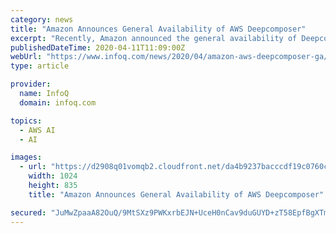 ```yaml
---
category: news
title: "Amazon Announces General Availability of AWS Deepcomposer"
excerpt: "Recently, Amazon announced the general availability of Deepcomposer, a service in AWS, which provides developers with a creative way to learn Machine Learning (ML). Deepcomposer is a machine ..."
publishedDateTime: 2020-04-11T11:09:00Z
webUrl: "https://www.infoq.com/news/2020/04/amazon-aws-deepcomposer-ga/?useSponsorshipSuggestions=true&itm_source=presentations_about_architecture-design&itm_medium=link&itm_campaign=architecture-design"
type: article

provider:
  name: InfoQ
  domain: infoq.com

topics:
  - AWS AI
  - AI

images:
  - url: "https://d2908q01vomqb2.cloudfront.net/da4b9237bacccdf19c0760cab7aec4a8359010b0/2020/03/27/julsimon-deepcomposerga-1-1024x835.png"
    width: 1024
    height: 835
    title: "Amazon Announces General Availability of AWS Deepcomposer"

secured: "JuMwZpaaA82OuQ/9MtSXz9PWKxrbEJN+UceH0nCav9duGUYD+zT58EpfBgXTmyj9TctwAa/wmrzzqPJAtgb3UxxS/3hoQAEm0fcdbmLag2NCjgZdFmZdvwtDnjQcg9AfiI7/uk9RRI1xX6MYFGwzvlr8wLTj+jEyJ9TxJC0Lu3zL1miD3RKnzhRrYLGwxWw7eu+1V0Lg/4SaYTJg75++l42A1WGlrZa2iAbFwLCctnTdzMPmsMpHOGz9cNzVF68wRCZ3UdXcAJ/5doxiSLfFhmfDIhUeCH2W08lgyc48C5TLDFVEmgfonNGvnUz+Xtlz;AOJN9V35O3l78+bqdf+rsw=="
---
```


